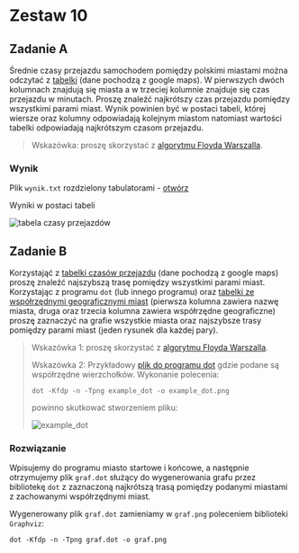 # Zestaw 10

## Zadanie A

Średnie czasy przejazdu samochodem pomiędzy polskimi miastami można odczytać z [tabelki](czasy.txt) (dane pochodzą z google maps). W pierwszych dwóch kolumnach znajdują się miasta a w trzeciej kolumnie znajduje się czas przejazdu w minutach. Proszę znaleźć najkrótszy czas przejazdu pomiędzy wszystkimi parami miast. Wynik powinien być w postaci tabeli, której wiersze oraz kolumny odpowiadają kolejnym miastom natomiast wartości tabelki odpowiadają najkrótszym czasom przejazdu.

> Wskazówka: proszę skorzystać z [algorytmu Floyda Warszalla](https://en.wikipedia.org/wiki/Floyd%E2%80%93Warshall_algorithm).

### Wynik

Plik `wynik.txt` rozdzielony tabulatorami - [otwórz](wynik.txt)

Wyniki w postaci tabeli

![tabela czasy przejazdów](https://user-images.githubusercontent.com/57668948/163556255-216ca5d3-cbb6-4dae-bdfb-6800d90b9851.png)

## Zadanie B

Korzystająć z [tabelki czasów przejazdu](czasy.txt) (dane pochodzą z google maps) proszę znaleźć najszybszą trasę pomiędzy wszystkimi parami miast. Korzystając z programu `dot` (lub innego programu) oraz [tabelki ze współrzędnymi geograficznymi miast](positions.txt) (pierwsza kolumna zawiera nazwę miasta, druga oraz trzecia kolumna zawiera współrzędne geograficzne) proszę zaznaczyć na grafie wszystkie miasta oraz najszybsze trasy pomiędzy parami miast (jeden rysunek dla każdej pary).

> Wskazówka 1: proszę skorzystać z [algorytmu Floyda Warszalla](https://en.wikipedia.org/wiki/Floyd%E2%80%93Warshall_algorithm).
>
> Wskazówka 2: Przykładowy [plik do programu dot](example_dot) gdzie podane są współrzędne wierzchołków. Wykonanie polecenia:
>
> ```text
> dot -Kfdp -n -Tpng example_dot -o example_dot.png
> ```
>
> powinno skutkować stworzeniem pliku:
>
> ![example_dot](https://user-images.githubusercontent.com/57668948/163556280-83456e9f-f9b3-43ab-a637-2832c21ad4ae.png)
>

### Rozwiązanie

Wpisujemy do programu miasto startowe i końcowe, a następnie otrzymujemy plik `graf.dot` służący do wygenerowania grafu przez bibliotekę `dot` z zaznaczoną najkrótszą trasą pomiędzy podanymi miastami z zachowanymi współrzędnymi miast.

Wygenerowany plik `graf.dot` zamieniamy w `graf.png` poleceniem biblioteki `Graphviz`:

```text
dot -Kfdp -n -Tpng graf.dot -o graf.png
```
